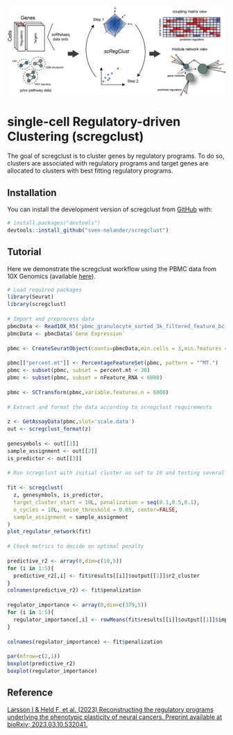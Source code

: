 ![alt text](overview_fig1A.png "scregclust")

# single-cell Regulatory-driven Clustering (scregclust)

<!-- badges: start -->
<!-- badges: end -->

The goal of scregclust is to cluster genes by regulatory programs. To do
so, clusters are associated with regulatory programs and target genes
are allocated to clusters with best fitting regulatory programs.

## Installation

You can install the development version of scregclust from
[GitHub](https://github.com/) with:

``` r
# install.packages("devtools")
devtools::install_github("sven-nelander/scregclust")
```

## Tutorial

Here we demonstrate the scregclust workflow using the PBMC data from 10X Genomics (available 
[here](https://www.10xgenomics.com/welcome?closeUrl=%2Fresources%2Fdatasets&lastTouchOfferName=PBMC%20from%20a%20Healthy%20Donor%20-%20Granulocytes%20Removed%20Through%20Cell%20Sorting%20%283k%29&lastTouchOfferType=Dataset&product=chromium&redirectUrl=%2Fresources%2Fdatasets%2Fpbmc-from-a-healthy-donor-granulocytes-removed-through-cell-sorting-3-k-1-standard-2-0-0)).

``` r
# Load required packages
library(Seurat)
library(scregclust)

# Import and preprocess data
pbmcData <- Read10X_h5('pbmc_granulocyte_sorted_3k_filtered_feature_bc_matrix.h5', use.names = TRUE, unique.features = TRUE)
pbmcData <- pbmcData$`Gene Expression`

pbmc <- CreateSeuratObject(counts=pbmcData,min.cells = 3,min.features = 200)

pbmc[["percent.mt"]] <- PercentageFeatureSet(pbmc, pattern = "^MT.")
pbmc <- subset(pbmc, subset = percent.mt < 30)
pbmc <- subset(pbmc, subset = nFeature_RNA < 6000)

pbmc <- SCTransform(pbmc,variable.features.n = 6000)

# Extract and format the data according to scregclust requirements

z <- GetAssayData(pbmc,slot='scale.data')
out <- scregclust_format(z)

genesymbols <- out[[1]]
sample_assignment <- out[[2]]
is_predictor <- out[[3]]

# Run scregclust with initial cluster no set to 10 and testing several penalties

fit <- scregclust(
  z, genesymbols, is_predictor,
  target_cluster_start = 10L, penalization = seq(0.1,0.5,0.1),
  n_cycles = 10L, noise_threshold = 0.05, center=FALSE,
  sample_assignment = sample_assignment
)
plot_regulator_network(fit)

# Check metrics to decide on optimal penalty

predictive_r2 <- array(0,dim=c(10,5))
for (i in 1:5){
  predictive_r2[,i] <- fit$results[[i]]$output[[1]]$r2_cluster
}
colnames(predictive_r2) <- fit$penalization

regulator_importance <- array(0,dim=c(379,5))
for (i in 1:5){
  regulator_importance[,i] <- rowMeans(fit$results[[i]]$output[[1]]$importance, na.rm = TRUE)
}

colnames(regulator_importance) <- fit$penalization

par(mfrow=c(2,1))
boxplot(predictive_r2)
boxplot(regulator_importance)
```

## Reference 

[Larsson I & Held F, et al. (2023) Reconstructing the regulatory programs underlying the phenotypic plasticity of neural cancers. Preprint available at bioRxiv; 2023.03.10.532041.](https://doi.org/10.1101/2023.03.10.532041)

